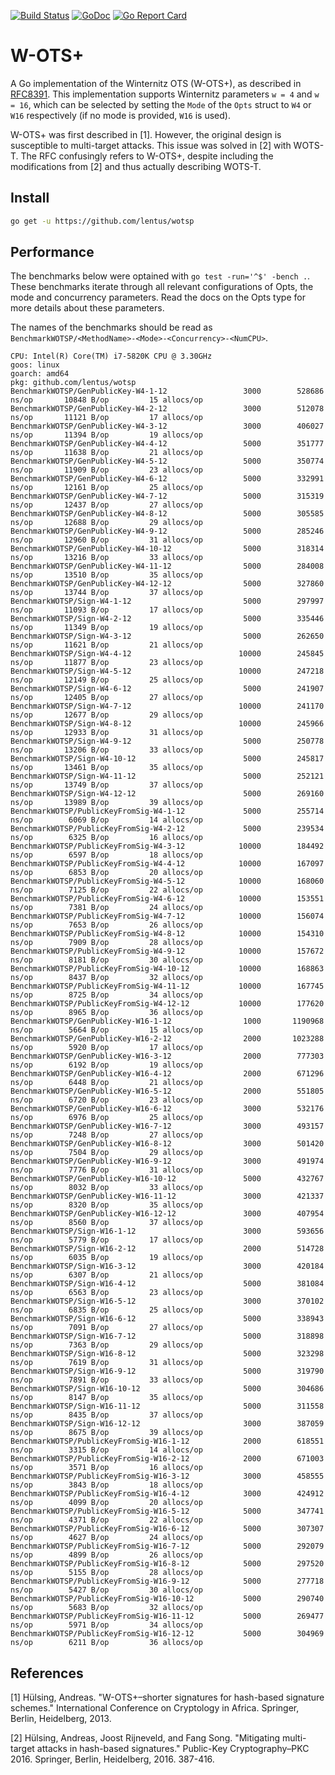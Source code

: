 [![Build Status](https://travis-ci.org/lentus/wotsp.svg?branch=concurrent)](https://travis-ci.org/lentus/wotsp) [![GoDoc](https://godoc.org/github.com/lentus/wotsp?status.svg)](https://godoc.org/github.com/lentus/wotsp) [![Go Report Card](https://goreportcard.com/badge/github.com/lentus/wotsp)](https://goreportcard.com/report/github.com/lentus/wotsp)

# W-OTS+
A Go implementation of the Winternitz OTS (W-OTS+), as described in [RFC8391](https://datatracker.ietf.org/doc/rfc8391/).
This implementation supports Winternitz parameters ```w = 4``` and ```w = 16```, 
which can be selected by setting the ```Mode``` of the ```Opts``` struct to 
```W4``` or ```W16``` respectively (if no mode is provided, ```W16``` is used).

W-OTS+ was first described in [1]. However, the original design is susceptible 
to multi-target attacks. This issue was solved in [2] with WOTS-T. The RFC 
confusingly refers to W-OTS+, despite including the modifications from 
[2] and thus actually describing WOTS-T.      

## Install

```sh
go get -u https://github.com/lentus/wotsp
```

## Performance
The benchmarks below were optained with `go test -run='^$' -bench .`. These
benchmarks iterate through all relevant configurations of Opts, the mode and
concurrency parameters. Read the docs on the Opts type for more details about
these parameters.

The names of the benchmarks should be read as
`BenchmarkWOTSP/<MethodName>-<Mode>-<Concurrency>-<NumCPU>`.
```
CPU: Intel(R) Core(TM) i7-5820K CPU @ 3.30GHz
goos: linux
goarch: amd64
pkg: github.com/lentus/wotsp
BenchmarkWOTSP/GenPublicKey-W4-1-12         	    3000	    528686 ns/op	   10848 B/op	      15 allocs/op
BenchmarkWOTSP/GenPublicKey-W4-2-12         	    3000	    512078 ns/op	   11121 B/op	      17 allocs/op
BenchmarkWOTSP/GenPublicKey-W4-3-12         	    3000	    406027 ns/op	   11394 B/op	      19 allocs/op
BenchmarkWOTSP/GenPublicKey-W4-4-12         	    5000	    351777 ns/op	   11638 B/op	      21 allocs/op
BenchmarkWOTSP/GenPublicKey-W4-5-12         	    5000	    350774 ns/op	   11909 B/op	      23 allocs/op
BenchmarkWOTSP/GenPublicKey-W4-6-12         	    5000	    332991 ns/op	   12161 B/op	      25 allocs/op
BenchmarkWOTSP/GenPublicKey-W4-7-12         	    5000	    315319 ns/op	   12437 B/op	      27 allocs/op
BenchmarkWOTSP/GenPublicKey-W4-8-12         	    5000	    305585 ns/op	   12688 B/op	      29 allocs/op
BenchmarkWOTSP/GenPublicKey-W4-9-12         	    5000	    285246 ns/op	   12960 B/op	      31 allocs/op
BenchmarkWOTSP/GenPublicKey-W4-10-12        	    5000	    318314 ns/op	   13216 B/op	      33 allocs/op
BenchmarkWOTSP/GenPublicKey-W4-11-12        	    5000	    284008 ns/op	   13510 B/op	      35 allocs/op
BenchmarkWOTSP/GenPublicKey-W4-12-12        	    5000	    327860 ns/op	   13744 B/op	      37 allocs/op
BenchmarkWOTSP/Sign-W4-1-12                 	    5000	    297997 ns/op	   11093 B/op	      17 allocs/op
BenchmarkWOTSP/Sign-W4-2-12                 	    5000	    335446 ns/op	   11349 B/op	      19 allocs/op
BenchmarkWOTSP/Sign-W4-3-12                 	    5000	    262650 ns/op	   11621 B/op	      21 allocs/op
BenchmarkWOTSP/Sign-W4-4-12                 	   10000	    245845 ns/op	   11877 B/op	      23 allocs/op
BenchmarkWOTSP/Sign-W4-5-12                 	   10000	    247218 ns/op	   12149 B/op	      25 allocs/op
BenchmarkWOTSP/Sign-W4-6-12                 	    5000	    241907 ns/op	   12405 B/op	      27 allocs/op
BenchmarkWOTSP/Sign-W4-7-12                 	   10000	    241170 ns/op	   12677 B/op	      29 allocs/op
BenchmarkWOTSP/Sign-W4-8-12                 	   10000	    245966 ns/op	   12933 B/op	      31 allocs/op
BenchmarkWOTSP/Sign-W4-9-12                 	    5000	    250778 ns/op	   13206 B/op	      33 allocs/op
BenchmarkWOTSP/Sign-W4-10-12                	    5000	    245817 ns/op	   13461 B/op	      35 allocs/op
BenchmarkWOTSP/Sign-W4-11-12                	    5000	    252121 ns/op	   13749 B/op	      37 allocs/op
BenchmarkWOTSP/Sign-W4-12-12                	    5000	    269160 ns/op	   13989 B/op	      39 allocs/op
BenchmarkWOTSP/PublicKeyFromSig-W4-1-12     	    5000	    255714 ns/op	    6069 B/op	      14 allocs/op
BenchmarkWOTSP/PublicKeyFromSig-W4-2-12     	    5000	    239534 ns/op	    6325 B/op	      16 allocs/op
BenchmarkWOTSP/PublicKeyFromSig-W4-3-12     	   10000	    184492 ns/op	    6597 B/op	      18 allocs/op
BenchmarkWOTSP/PublicKeyFromSig-W4-4-12     	   10000	    167097 ns/op	    6853 B/op	      20 allocs/op
BenchmarkWOTSP/PublicKeyFromSig-W4-5-12     	   10000	    168060 ns/op	    7125 B/op	      22 allocs/op
BenchmarkWOTSP/PublicKeyFromSig-W4-6-12     	   10000	    153551 ns/op	    7381 B/op	      24 allocs/op
BenchmarkWOTSP/PublicKeyFromSig-W4-7-12     	   10000	    156074 ns/op	    7653 B/op	      26 allocs/op
BenchmarkWOTSP/PublicKeyFromSig-W4-8-12     	   10000	    154310 ns/op	    7909 B/op	      28 allocs/op
BenchmarkWOTSP/PublicKeyFromSig-W4-9-12     	   10000	    157672 ns/op	    8181 B/op	      30 allocs/op
BenchmarkWOTSP/PublicKeyFromSig-W4-10-12    	   10000	    168863 ns/op	    8437 B/op	      32 allocs/op
BenchmarkWOTSP/PublicKeyFromSig-W4-11-12    	   10000	    167745 ns/op	    8725 B/op	      34 allocs/op
BenchmarkWOTSP/PublicKeyFromSig-W4-12-12    	   10000	    177620 ns/op	    8965 B/op	      36 allocs/op
BenchmarkWOTSP/GenPublicKey-W16-1-12        	    1000	   1190968 ns/op	    5664 B/op	      15 allocs/op
BenchmarkWOTSP/GenPublicKey-W16-2-12        	    2000	   1023288 ns/op	    5920 B/op	      17 allocs/op
BenchmarkWOTSP/GenPublicKey-W16-3-12        	    2000	    777303 ns/op	    6192 B/op	      19 allocs/op
BenchmarkWOTSP/GenPublicKey-W16-4-12        	    2000	    671296 ns/op	    6448 B/op	      21 allocs/op
BenchmarkWOTSP/GenPublicKey-W16-5-12        	    2000	    551805 ns/op	    6720 B/op	      23 allocs/op
BenchmarkWOTSP/GenPublicKey-W16-6-12        	    3000	    532176 ns/op	    6976 B/op	      25 allocs/op
BenchmarkWOTSP/GenPublicKey-W16-7-12        	    3000	    493157 ns/op	    7248 B/op	      27 allocs/op
BenchmarkWOTSP/GenPublicKey-W16-8-12        	    3000	    501420 ns/op	    7504 B/op	      29 allocs/op
BenchmarkWOTSP/GenPublicKey-W16-9-12        	    3000	    491974 ns/op	    7776 B/op	      31 allocs/op
BenchmarkWOTSP/GenPublicKey-W16-10-12       	    5000	    432767 ns/op	    8032 B/op	      33 allocs/op
BenchmarkWOTSP/GenPublicKey-W16-11-12       	    3000	    421337 ns/op	    8320 B/op	      35 allocs/op
BenchmarkWOTSP/GenPublicKey-W16-12-12       	    3000	    407954 ns/op	    8560 B/op	      37 allocs/op
BenchmarkWOTSP/Sign-W16-1-12                	    3000	    593656 ns/op	    5779 B/op	      17 allocs/op
BenchmarkWOTSP/Sign-W16-2-12                	    2000	    514728 ns/op	    6035 B/op	      19 allocs/op
BenchmarkWOTSP/Sign-W16-3-12                	    3000	    420184 ns/op	    6307 B/op	      21 allocs/op
BenchmarkWOTSP/Sign-W16-4-12                	    5000	    381084 ns/op	    6563 B/op	      23 allocs/op
BenchmarkWOTSP/Sign-W16-5-12                	    3000	    370102 ns/op	    6835 B/op	      25 allocs/op
BenchmarkWOTSP/Sign-W16-6-12                	    5000	    338943 ns/op	    7091 B/op	      27 allocs/op
BenchmarkWOTSP/Sign-W16-7-12                	    5000	    318898 ns/op	    7363 B/op	      29 allocs/op
BenchmarkWOTSP/Sign-W16-8-12                	    5000	    323298 ns/op	    7619 B/op	      31 allocs/op
BenchmarkWOTSP/Sign-W16-9-12                	    5000	    319790 ns/op	    7891 B/op	      33 allocs/op
BenchmarkWOTSP/Sign-W16-10-12               	    5000	    304686 ns/op	    8147 B/op	      35 allocs/op
BenchmarkWOTSP/Sign-W16-11-12               	    5000	    311558 ns/op	    8435 B/op	      37 allocs/op
BenchmarkWOTSP/Sign-W16-12-12               	    3000	    387059 ns/op	    8675 B/op	      39 allocs/op
BenchmarkWOTSP/PublicKeyFromSig-W16-1-12    	    2000	    618551 ns/op	    3315 B/op	      14 allocs/op
BenchmarkWOTSP/PublicKeyFromSig-W16-2-12    	    2000	    671003 ns/op	    3571 B/op	      16 allocs/op
BenchmarkWOTSP/PublicKeyFromSig-W16-3-12    	    3000	    458555 ns/op	    3843 B/op	      18 allocs/op
BenchmarkWOTSP/PublicKeyFromSig-W16-4-12    	    3000	    424912 ns/op	    4099 B/op	      20 allocs/op
BenchmarkWOTSP/PublicKeyFromSig-W16-5-12    	    5000	    347741 ns/op	    4371 B/op	      22 allocs/op
BenchmarkWOTSP/PublicKeyFromSig-W16-6-12    	    5000	    307307 ns/op	    4627 B/op	      24 allocs/op
BenchmarkWOTSP/PublicKeyFromSig-W16-7-12    	    5000	    292079 ns/op	    4899 B/op	      26 allocs/op
BenchmarkWOTSP/PublicKeyFromSig-W16-8-12    	    5000	    297520 ns/op	    5155 B/op	      28 allocs/op
BenchmarkWOTSP/PublicKeyFromSig-W16-9-12    	    5000	    277718 ns/op	    5427 B/op	      30 allocs/op
BenchmarkWOTSP/PublicKeyFromSig-W16-10-12   	    5000	    290740 ns/op	    5683 B/op	      32 allocs/op
BenchmarkWOTSP/PublicKeyFromSig-W16-11-12   	    5000	    269477 ns/op	    5971 B/op	      34 allocs/op
BenchmarkWOTSP/PublicKeyFromSig-W16-12-12   	    5000	    304969 ns/op	    6211 B/op	      36 allocs/op
```


## References
[1] Hülsing, Andreas. "W-OTS+–shorter signatures for hash-based signature schemes." International Conference on Cryptology in Africa. Springer, Berlin, Heidelberg, 2013.

[2] Hülsing, Andreas, Joost Rijneveld, and Fang Song. "Mitigating multi-target attacks in hash-based signatures." Public-Key Cryptography–PKC 2016. Springer, Berlin, Heidelberg, 2016. 387-416.